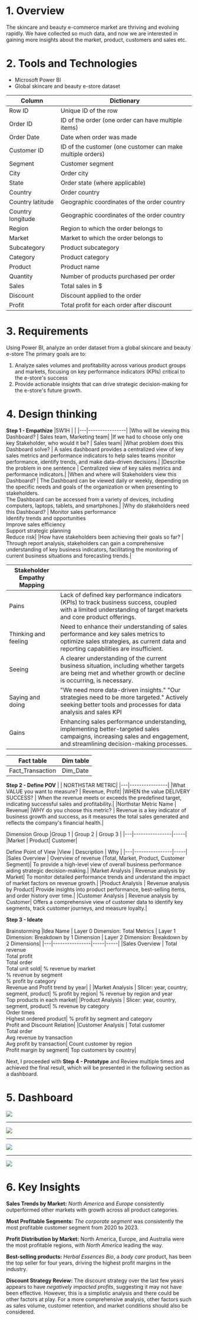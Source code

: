 # **1. Overview**
The skincare and beauty e-commerce market are thriving and evolving rapidly. We have collected so much data, and now we are interested in gaining more insights about the market, product, customers and sales etc.

# **2. Tools and Technologies**
   - Microsoft Power BI
   - Global skincare and beauty e-store dataset

|Column | Dictionary|
|---|----------------|
|Row ID | Unique ID of the row|
|Order ID | ID of the order (one order can have multiple items)|
|Order Date | Date when order was made|
|Customer ID | ID of the customer (one customer can make multiple orders)|
|Segment | Customer segment |
|City | Order city|
|State | Order state (where applicable)|
|Country | Order country|
|Country latitude | Geographic coordinates of the order country|
|Country longitude | Geographic coordinates of the order country|
|Region | Region to which the order belongs to|
|Market | Market to which the order belongs to|
|Subcategory | Product subcategory|
|Category | Product category|
|Product | Product name|
|Quantity | Number of products purchased per order|
|Sales | Total sales in $|
|Discount | Discount applied to the order|
|Profit | Total profit for each order after discount|

# **3. Requirements**
Using Power BI, analyze an order dataset from a global skincare and beauty e-store
The primary goals are to: 
1) Analyze sales volumes and profitability across various product groups and markets, focusing on key performance indicators (KPIs) critical to the e-store's success
2) Provide actionable insights that can drive strategic decision-making for the e-store's future growth.

# **4. Design thinking**
**Step 1 - Empathize**
|5W1H | |
|---|----------------|
|Who will be viewing this Dashboard? | Sales team, Marketing team|
|If we had to choose only one key Stakeholder, who would it be?  | Sales team|
|What problem does this Dashboard solve?  | A sales dashboard provides a centralized view of key sales metrics and performance indicators to help sales teams monitor performance, identify trends, and make data-driven decisions.|
|Describe the problem in one sentence  | Centralized view of key sales metrics and performance indicators.|
|When and where will Stakeholders view this Dashboard?  | The Dashboard can be viewed daily or weekly, depending on the specific needs and goals of the organization or when presenting to stakeholders.<br>The Dashboard can be accessed from a variety of devices, including computers, laptops, tablets, and smartphones.|
|Why do stakeholders need this Dashboard?  | Monitor sales performance<br>Identify trends and opportunities<br>Improve sales efficiency<br>Support strategic planning<br>Reduce risk|
|How have stakeholders been achieving their goals so far?  | Through report analysis, stakeholders can gain a comprehensive understanding of key business indicators, facilitating the monitoring of current business situations and forecasting trends.|

|Stakeholder Empathy Mapping | |
|---|----------------|
|Pains  | Lack of defined key performance indicators (KPIs) to track business success, coupled with a limited understanding of target markets and core product offerings.|
|Thinking and feeling  | Need to enhance their understanding of sales performance and key sales metrics to optimize sales strategies, as current data and reporting capabilities are insufficient.|
|Seeing  | A clearer understanding of the current business situation, including whether targets are being met and whether growth or decline is occurring, is necessary.|
|Saying and doing  | "We need more data-driven insights." "Our strategies need to be more targeted." Actively seeking better tools and processes for data analysis and sales KPI|
|Gains  | Enhancing sales performance understanding, implementing better-targeted sales campaigns, increasing sales and engagement, and streamlining decision-making processes.|

|Fact table | Dim table|
|---|----------------|
|Fact_Transaction  | Dim_Date|

**Step 2 - Define POV**
| | NORTHSTAR METRIC|
|---|----------------|
|What VALUE you want to measure?  | Revenue, Profit|
|WHEN the value DELIVERY SUCCESS?  | When the revenue meets or exceeds the predefined target, indicating successful sales and profitability.|
|Northstar Metric Name  | Revenue|
|WHY do you choose this metric?  | Revenue is a key indicator of business growth and success, as it measures the total sales generated and reflects the company's financial health.|

Dimension Group
|Group 1 | Group 2 | Group 3 |
|---|----------------|-----|
|Market | Product| Customer|

Define Point of View
|View | Description | Why |
|---|----------------|-----|
|Sales Overview | Overview of revenue (Total, Market, Product, Customer Segment)| To provide a high-level view of overall business performance aiding strategic decision-making.|
|Market Analysis | Revenue analysis by Market| To monitor detailed performance trends and understand the impact of market factors on revenue growth.|
|Product Analysis | Revenue analysis by Product| Provide insights into product performance, best-selling items, and order history over time.|
|Customer Analysis | Revenue analysis by Customer| Offers a comprehensive view of customer data to identify key segments, track customer journeys, and measure loyalty.|

**Step 3 - Ideate**

Brainstorming
|Idea Name | Layer 0 Dimension: Total Metrics | Layer 1 Dimension: Breakdown by 1 Dimension | Layer 2 Dimension: Breakdown by 2 Dimensions|
|---|----------------|-----|-----|
|Sales Overview | Total revenue<br>Total profit<br>Total order<br>Total unit sold| % revenue by market<br>% revenue by segment<br>% profit by category<br>Revenue and Profit trend by year| |
|Market Analysis | Slicer: year, country, segment, product| % profit by region| % revenue by region and year<br>Top products in each market|
|Product Analysis | Slicer: year, country, segment, product| % revenue by category<br>Order times<br>Highest ordered product| % profit by segment and category<br>Profit and Discount Relation|
|Customer Analysis | Total customer<br>Total order<br>Avg revenue by transaction<br>Avg profit by transaction| Count customer by region<br>Profit margin by segment| Top customers by country|

Next, I proceeded with **Step 4 - Prototype** and Review multiple times and achieved the final result, which will be presented in the following section as a dashboard.
# **5. Dashboard**

<img src="https://i.imgur.com/DAYlQdv.png">

***

<img src="https://i.imgur.com/Wnz9CFl.png">

***

<img src="https://i.imgur.com/pWUgr53.png">

***

<img src="https://i.imgur.com/jhtY7MF.png">

# **6. Key Insights**
**Sales Trends by Market:** *North America* and *Europe* consistently outperformed other markets with growth across all product categories.

**Most Profitable Segments:** *The corporate segment* was consistently the most profitable customer segment from 2020 to 2023.

**Profit Distribution by Market:** North America, Europe, and Australia were the most profitable regions, with *North America* leading the way.

**Best-selling products:** *Herbal Essences Bio*, a *body care* product, has been the top seller for four years, driving the highest profit margins in the industry.

**Discount Strategy Review:** The discount strategy over the last few years appears to have *negatively impacted profits*, suggesting it may not have been effective. However, this is a simplistic analysis and there could be other factors at play. For a more comprehensive analysis, other factors such as sales volume, customer retention, and market conditions should also be considered.

